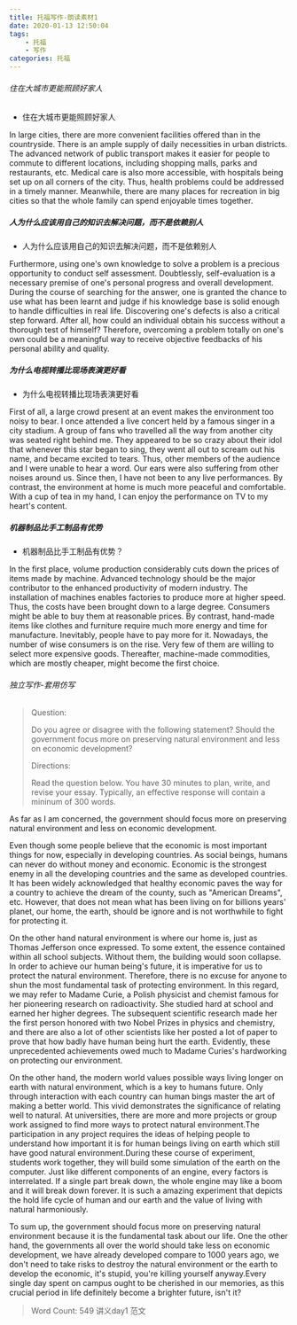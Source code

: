 ```yaml
---
title: 托福写作-朗读素材1
date: 2020-01-13 12:50:04
tags:
    - 托福
    - 写作
categories: 托福
---
```


###### 住在大城市更能照顾好家人

- 住在大城市更能照顾好家人

In large cities, there are more convenient facilities offered than in the countryside. There is an ample supply of daily necessities in urban districts. The advanced network of public transport makes it easier for people to commute to different locations, including shopping malls, parks and restaurants, etc. Medical care is also more accessible, with hospitals being set up on all corners of the city. Thus, health problems could be addressed in a timely manner. Meanwhile, there are many places for recreation in big cities so that the whole family can spend enjoyable times together.

##### 人为什么应该用自己的知识去解决问题，而不是依赖别人

- 人为什么应该用自己的知识去解决问题，而不是依赖别人

Furthermore, using one's own knowledge to solve a problem is a precious opportunity to conduct self assessment. Doubtlessly, self-evaluation is a necessary premise of one's personal progress and overall development. During the course of searching for the answer, one is granted the chance to use what has been learnt and judge if his knowledge base is solid enough to handle difficulties in real life. Discovering one's defects is also a critical step forward. After all, how could an individual obtain his success without a thorough test of himself? Therefore, overcoming a problem totally on one's own could be a meaningful way to receive objective feedbacks of his personal ability and quality.

##### 为什么电视转播比现场表演更好看

- 为什么电视转播比现场表演更好看

First of all, a large crowd present at an event makes the environment too noisy to bear. I once attended a live concert held by a famous singer in a city stadium. A group of fans who travelled all the way from another city was seated right behind me. They appeared to be so crazy about their idol that whenever this star began to sing, they went all out to scream out his name, and became excited to tears. Thus, other members of the audience and I were unable to hear a word. Our ears were also suffering from other noises around us. Since then, I have not been to any live performances. By contrast, the environment at home is much more peaceful and comfortable. With a cup of tea in my hand, I can enjoy the performance on TV to my heart's content.

##### 机器制品比手工制品有优势

- 机器制品比手工制品有优势？

In the first place, volume production considerably cuts down the prices of items made by machine. Advanced technology should be the major contributor to the enhanced productivity of modern industry. The installation of machines enables factories to produce more at higher speed. Thus, the costs have been brought down to a large degree. Consumers might be able to buy them at reasonable prices. By contrast, hand-made items like clothes and furniture require much more energy and time for manufacture. Inevitably, people have to pay more for it. Nowadays, the number of wise consumers is on the rise. Very few of them are willing to select more expensive goods. Thereafter, machine-made commodities, which are mostly cheaper, might become the first choice.

###### 独立写作-套用仿写

> Question:
>
>Do you agree or disagree with the following statement? Should the government focus more on preserving natural environment and less on economic development?
>
> Directions:
>
> Read the question below. You have 30 minutes to plan, write, and revise your essay. Typically, an effective response will contain a mininum of 300 words.

As far as I am concerned, the government should focus more on preserving natural environment and less on economic development.

Even though some people believe that the economic is most important things for now, especially in developing countries. As social beings, humans can never do without money and economic. Economic is the strongest enemy in all the developing countries and the same as developed countries. It has been widely acknowledged that healthy economic paves the way for a country to achieve the dream of the county, such as "American Dreams", etc. However, that does not mean what has been living on for billions years' planet, our home, the earth, should be ignore and is not worthwhile to fight for protecting it.

On the other hand natural environment is where our home is, just as Thomas Jefferson once expressed. To some extent, the essence contained within all school subjects. Without them, the building would soon collapse. In order to achieve our human being's future, it is imperative for us to protect the natural environment. Therefore, there is no excuse for anyone to shun the most fundamental task of protecting environment. In this regard, we may refer to Madame Curie, a Polish physicist and chemist famous for her pioneering research on radioactivity. She studied hard at school and earned her higher degrees. The subsequent scientific research made her the first person honored with two Nobel Prizes in physics and chemistry, and there are also a lot of other scientists like her posted a lot of paper to prove that how badly have human being hurt the earth. Evidently, these unprecedented achievements owed much to Madame Curies's hardworking on protecting our environment.

On the other hand, the modern world values possible ways  living longer on earth with natural environment, which is a key to humans future. Only through interaction with each country can  human bings master the art of making a better world. This vivid demonstrates the significance of relating well to natural. At universities, there are more and more projects or group work assigned to find more ways to protect natural environment.The participation in any project requires the ideas of helping people to understand how important it is for human beings living on earth which still have good natural environment.During these course of  experiment, students work together, they will build some simulation of the earth on the computer. Just like different components of an engine, every factors is interrelated. If a single part break down, the whole engine may like a boom and it will break down forever. It is such a amazing experiment that depicts the hold life cycle of human and our earth and the value of  living with natural harmoniously.

To sum up,  the government should focus more on preserving natural environment because it is the fundamental task about our life. One the other hand, the governments all over the world should take less on economic development, we have already developed compare to 1000 years ago, we don't need to take risks to destroy the natural environment or the earth to develop the economic, it's stupid, you're killing yourself anyway.Every single day spent on campus ought to be cherished in our memories, as this crucial period in life definitely become a brighter future, isn't it?

> Word Count: 549
> 讲义day1 范文
